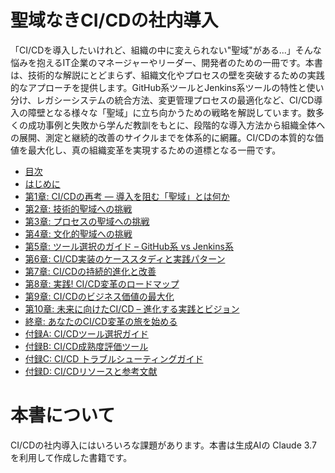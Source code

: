 # 聖域なきCI/CDの社内導入

「CI/CDを導入したいけれど、組織の中に変えられない"聖域"がある...」そんな悩みを抱えるIT企業のマネージャーやリーダー、開発者のための一冊です。本書は、技術的な解説にとどまらず、組織文化やプロセスの壁を突破するための実践的なアプローチを提供します。GitHub系ツールとJenkins系ツールの特性と使い分け、レガシーシステムの統合方法、変更管理プロセスの最適化など、CI/CD導入の障壁となる様々な「聖域」に立ち向かうための戦略を解説しています。数多くの成功事例と失敗から学んだ教訓をもとに、段階的な導入方法から組織全体への展開、測定と継続的改善のサイクルまでを体系的に網羅。CI/CDの本質的な価値を最大化し、真の組織変革を実現するための道標となる一冊です。

* [目次](https://github.com/t2k2pp/CICDBook/blob/main/ci-cd-book-0.md)
* [はじめに](https://github.com/t2k2pp/CICDBook/blob/main/ci-cd-book-1-introduction.md)
* [第1章: CI/CDの再考 — 導入を阻む「聖域」とは何か](https://github.com/t2k2pp/CICDBook/blob/main/ci-cd-book-2-chaptor01.md)
* [第2章: 技術的聖域への挑戦](https://github.com/t2k2pp/CICDBook/blob/main/ci-cd-book-2-chaptor02.md)
* [第3章: プロセスの聖域への挑戦](https://github.com/t2k2pp/CICDBook/blob/main/ci-cd-book-2-chaptor03.md)
* [第4章: 文化的聖域への挑戦](https://github.com/t2k2pp/CICDBook/blob/main/ci-cd-book-2-chaptor04.md)
* [第5章: ツール選択のガイド – GitHub系 vs Jenkins系](https://github.com/t2k2pp/CICDBook/blob/main/ci-cd-book-2-chaptor05.md)
* [第6章: CI/CD実装のケーススタディと実践パターン](https://github.com/t2k2pp/CICDBook/blob/main/ci-cd-book-2-chaptor06.md)
* [第7章: CI/CDの持続的進化と改善](https://github.com/t2k2pp/CICDBook/blob/main/ci-cd-book-2-chaptor07.md)
* [第8章: 実践! CI/CD変革のロードマップ](https://github.com/t2k2pp/CICDBook/blob/main/ci-cd-book-2-chaptor08.md)
* [第9章: CI/CDのビジネス価値の最大化](https://github.com/t2k2pp/CICDBook/blob/main/ci-cd-book-2-chaptor09.md)
* [第10章: 未来に向けたCI/CD – 進化する実践とビジョン](https://github.com/t2k2pp/CICDBook/blob/main/ci-cd-book-2-chaptor10.md)
* [終章: あなたのCI/CD変革の旅を始める](https://github.com/t2k2pp/CICDBook/blob/main/ci-cd-book-2-chaptor11.md)
* [付録A: CI/CDツール選択ガイド](https://github.com/t2k2pp/CICDBook/blob/main/ci-cd-book-3-appendix-A.md)
* [付録B: CI/CD成熟度評価ツール](https://github.com/t2k2pp/CICDBook/blob/main/ci-cd-book-3-appendix-B.md)
* [付録C: CI/CD トラブルシューティングガイド](https://github.com/t2k2pp/CICDBook/blob/main/ci-cd-book-3-appendix-C.md)
* [付録D: CI/CDリソースと参考文献](https://github.com/t2k2pp/CICDBook/blob/main/ci-cd-book-3-appendix-D.md)


# 本書について

CI/CDの社内導入にはいろいろな課題があります。本書は生成AIの Claude 3.7 を利用して作成した書籍です。
